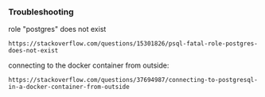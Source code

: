 ### Troubleshooting
role "postgres" does not exist
```
https://stackoverflow.com/questions/15301826/psql-fatal-role-postgres-does-not-exist
```
connecting to the docker container from outside:
```
https://stackoverflow.com/questions/37694987/connecting-to-postgresql-in-a-docker-container-from-outside
```
